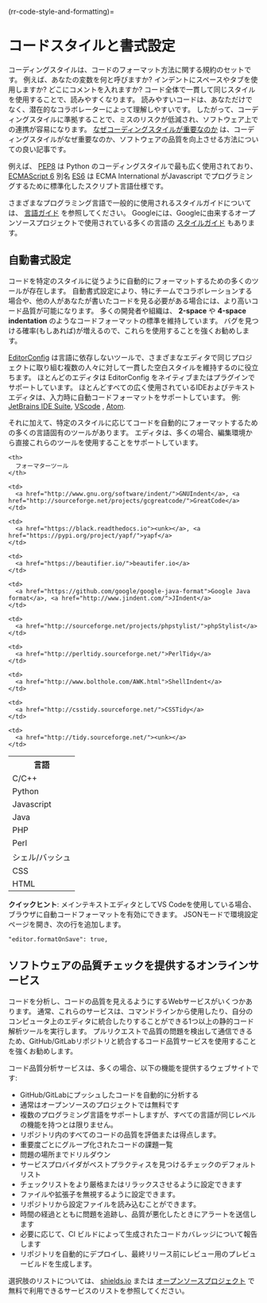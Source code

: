 (rr-code-style-and-formatting)=
# コードスタイルと書式設定

コーディングスタイルは、コードのフォーマット方法に関する規約のセットです。 例えば、あなたの変数を何と呼びますか? インデントにスペースやタブを使用しますか? どこにコメントを入れますか? コード全体で一貫して同じスタイルを使用することで、読みやすくなります。 読みやすいコードは、あなただけでなく、潜在的なコラボレーターによって理解しやすいです。 したがって、コーディングスタイルに準拠することで、ミスのリスクが低減され、ソフトウェア上での連携が容易になります。 [なぜコーディングスタイルが重要なのか](http://coding.smashingmagazine.com/2012/10/25/why-coding-style-matters/) は、コーディングスタイルがなぜ重要なのか、ソフトウェアの品質を向上させる方法についての良い記事です。

例えば、 [PEP8](https://www.python.org/dev/peps/pep-0008/) は Python のコーディングスタイルで最も広く使用されており、 [ECMAScript 6](http://es6-features.org/) 別名 [ES6](http://es6-features.org/) は ECMA International がJavascript でプログラミングするために標準化したスクリプト言語仕様です。

さまざまなプログラミング言語で一般的に使用されるスタイルガイドについては、 [言語ガイド](https://guide.esciencecenter.nl/best_practices/language_guides/languages_overview.html) を参照してください。 Googleには、Googleに由来するオープンソースプロジェクトで使用されている多くの言語の [スタイルガイド](https://code.google.com/p/google-styleguide/) もあります。

## 自動書式設定

コードを特定のスタイルに従うように自動的にフォーマットするための多くのツールが存在します。 自動書式設定により、特にチームでコラボレーションする場合や、他の人があなたが書いたコードを見る必要がある場合には、より高いコード品質が可能になります。 多くの開発者や組織は、 **2-space** や **4-space indentation** のようなコードフォーマットの標準を維持しています。 バグを見つける確率(もしあれば)が増えるので、これらを使用することを強くお勧めします。

[EditorConfig](https://editorconfig.org) は言語に依存しないツールで、さまざまなエディタで同じプロジェクトに取り組む複数の人々に対して一貫した空白スタイルを維持するのに役立ちます。 ほとんどのエディタは EditorConfig をネイティブまたはプラグインでサポートしています。 ほとんどすべての広く使用されているIDEおよびテキストエディタは、入力時に自動コードフォーマットをサポートしています。 例: [JetBrains IDE Suite](https://www.jetbrains.com/products.html#), [VScode](https://code.visualstudio.com/) , [Atom](https://atom.io/).

それに加えて、特定のスタイルに応じてコードを自動的にフォーマットするための多くの言語固有のツールがあります。 エディタは、多くの場合、編集環境から直接これらのツールを使用することをサポートしています。

<table spaces-before="0">
  <tr>
    <th>
      言語
    </th>
    
    <th>
      フォーマターツール
    </th>
  </tr>
  
  <tr>
    <td>
      C/C++
    </td>
    
    <td>
      <a href="http://www.gnu.org/software/indent/">GNUIndent</a>, <a href="http://sourceforge.net/projects/gcgreatcode/">GreatCode</a>
    </td>
  </tr>
  
  <tr>
    <td>
      Python
    </td>
    
    <td>
      <a href="https://black.readthedocs.io"><unk></a>, <a href="https://pypi.org/project/yapf/">yapf</a>
    </td>
  </tr>
  
  <tr>
    <td>
      Javascript
    </td>
    
    <td>
      <a href="https://beautifier.io/">beautifer.io</a>
    </td>
  </tr>
  
  <tr>
    <td>
      Java
    </td>
    
    <td>
      <a href="https://github.com/google/google-java-format">Google Java format</a>, <a href="http://www.jindent.com/">JIndent</a>
    </td>
  </tr>
  
  <tr>
    <td>
      PHP
    </td>
    
    <td>
      <a href="http://sourceforge.net/projects/phpstylist/">phpStylist</a>
    </td>
  </tr>
  
  <tr>
    <td>
      Perl
    </td>
    
    <td>
      <a href="http://perltidy.sourceforge.net/">PerlTidy</a>
    </td>
  </tr>
  
  <tr>
    <td>
      シェル/バッシュ
    </td>
    
    <td>
      <a href="http://www.bolthole.com/AWK.html">ShellIndent</a>
    </td>
  </tr>
  
  <tr>
    <td>
      CSS
    </td>
    
    <td>
      <a href="http://csstidy.sourceforge.net/">CSSTidy</a>
    </td>
  </tr>
  
  <tr>
    <td>
      HTML
    </td>
    
    <td>
      <a href="http://tidy.sourceforge.net/"><unk></a>
    </td>
  </tr>
</table>

**クイックヒント**: メインテキストエディタとしてVS Codeを使用している場合、ブラウザに自動コードフォーマットを有効にできます。 JSONモードで環境設定ページを開き、次の行を追加します。

```
"editor.formatOnSave": true,
```

## ソフトウェアの品質チェックを提供するオンラインサービス

コードを分析し、コードの品質を見えるようにするWebサービスがいくつかあります。 通常、これらのサービスは、コマンドラインから使用したり、自分のコンピュータ上のエディタに統合したりすることができる1つ以上の静的コード解析ツールを実行します。 プルリクエストで品質の問題を検出して通信できるため、GitHub/GitLabリポジトリと統合するコード品質サービスを使用することを強くお勧めします。

コード品質分析サービスは、多くの場合、以下の機能を提供するウェブサイトです:

- GitHub/GitLabにプッシュしたコードを自動的に分析する
- 通常はオープンソースのプロジェクトでは無料です
- 複数のプログラミング言語をサポートしますが、すべての言語が同じレベルの機能を持つとは限りません。
- リポジトリ内のすべてのコードの品質を評価または得点します。
- 重要度ごとにグループ化されたコードの課題一覧
- 問題の場所までドリルダウン
- サービスプロバイダがベストプラクティスを見つけるチェックのデフォルトリスト
- チェックリストをより厳格またはリラックスさせるように設定できます
- ファイルや拡張子を無視するように設定できます。
- リポジトリから設定ファイルを読み込むことができます。
- 時間の経過とともに問題を追跡し、品質が悪化したときにアラートを送信します
- 必要に応じて、CI ビルドによって生成されたコードカバレッジについて報告します
- リポジトリを自動的にデプロイし、最終リリース前にレビュー用のプレビュービルドを生成します。

選択肢のリストについては、 [shields.io](https://shields.io/category/analysis) または [オープンソースプロジェクト](https://github.com/ripienaar/free-for-dev#code-quality) で無料で利用できるサービスのリストを参照してください。
